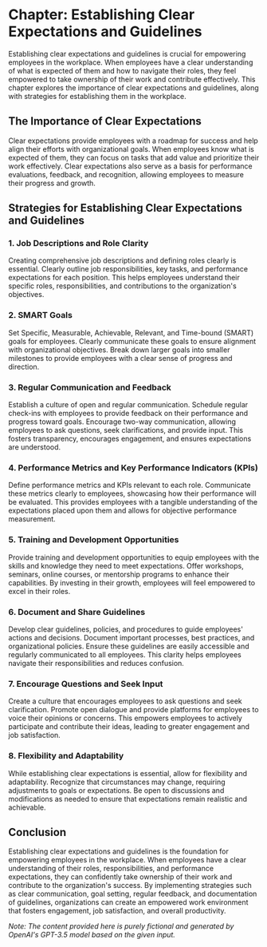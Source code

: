 Chapter: Establishing Clear Expectations and Guidelines
=======================================================

Establishing clear expectations and guidelines is crucial for empowering employees in the workplace. When employees have a clear understanding of what is expected of them and how to navigate their roles, they feel empowered to take ownership of their work and contribute effectively. This chapter explores the importance of clear expectations and guidelines, along with strategies for establishing them in the workplace.

The Importance of Clear Expectations
------------------------------------

Clear expectations provide employees with a roadmap for success and help align their efforts with organizational goals. When employees know what is expected of them, they can focus on tasks that add value and prioritize their work effectively. Clear expectations also serve as a basis for performance evaluations, feedback, and recognition, allowing employees to measure their progress and growth.

Strategies for Establishing Clear Expectations and Guidelines
-------------------------------------------------------------

### 1. Job Descriptions and Role Clarity

Creating comprehensive job descriptions and defining roles clearly is essential. Clearly outline job responsibilities, key tasks, and performance expectations for each position. This helps employees understand their specific roles, responsibilities, and contributions to the organization's objectives.

### 2. SMART Goals

Set Specific, Measurable, Achievable, Relevant, and Time-bound (SMART) goals for employees. Clearly communicate these goals to ensure alignment with organizational objectives. Break down larger goals into smaller milestones to provide employees with a clear sense of progress and direction.

### 3. Regular Communication and Feedback

Establish a culture of open and regular communication. Schedule regular check-ins with employees to provide feedback on their performance and progress toward goals. Encourage two-way communication, allowing employees to ask questions, seek clarifications, and provide input. This fosters transparency, encourages engagement, and ensures expectations are understood.

### 4. Performance Metrics and Key Performance Indicators (KPIs)

Define performance metrics and KPIs relevant to each role. Communicate these metrics clearly to employees, showcasing how their performance will be evaluated. This provides employees with a tangible understanding of the expectations placed upon them and allows for objective performance measurement.

### 5. Training and Development Opportunities

Provide training and development opportunities to equip employees with the skills and knowledge they need to meet expectations. Offer workshops, seminars, online courses, or mentorship programs to enhance their capabilities. By investing in their growth, employees will feel empowered to excel in their roles.

### 6. Document and Share Guidelines

Develop clear guidelines, policies, and procedures to guide employees' actions and decisions. Document important processes, best practices, and organizational policies. Ensure these guidelines are easily accessible and regularly communicated to all employees. This clarity helps employees navigate their responsibilities and reduces confusion.

### 7. Encourage Questions and Seek Input

Create a culture that encourages employees to ask questions and seek clarification. Promote open dialogue and provide platforms for employees to voice their opinions or concerns. This empowers employees to actively participate and contribute their ideas, leading to greater engagement and job satisfaction.

### 8. Flexibility and Adaptability

While establishing clear expectations is essential, allow for flexibility and adaptability. Recognize that circumstances may change, requiring adjustments to goals or expectations. Be open to discussions and modifications as needed to ensure that expectations remain realistic and achievable.

Conclusion
----------

Establishing clear expectations and guidelines is the foundation for empowering employees in the workplace. When employees have a clear understanding of their roles, responsibilities, and performance expectations, they can confidently take ownership of their work and contribute to the organization's success. By implementing strategies such as clear communication, goal setting, regular feedback, and documentation of guidelines, organizations can create an empowered work environment that fosters engagement, job satisfaction, and overall productivity.

*Note: The content provided here is purely fictional and generated by OpenAI's GPT-3.5 model based on the given input.*
